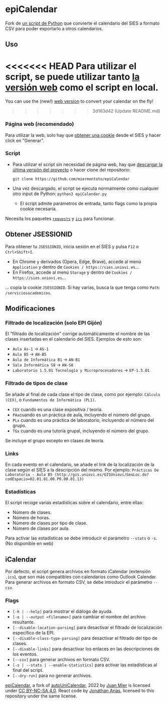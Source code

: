 # epiCalendar

Fork de [un script de Python](https://github.com/Bimo99B9/autoUniCalendar) que convierte el calendario del SIES a formato CSV para poder exportarlo a otros calendarios.

## Uso

<<<<<<< HEAD
Para utilizar el script, se puede utilizar tanto [la versión web](https://epicalendar.herokuapp.com) como el script en local.
=======
You can use the (new!) [web version](https://epicalendar.herokuapp.com/) to convert your calendar on the fly!
>>>>>>> 3d163d42 (Update README.md)

### Página web (recomendado)

Para utilizar la web, solo hay que [obtener una cookie](https://github.com/miermontoto/epiCalendar/edit/main/README.md#obtener-jsessionid) desde el SIES y hacer click en "Generar".

### Script

- Para utilizar el script sin necesidad de página web, hay que [descargar la última versión del proyecto](https://github.com/miermontoto/epiCalendar/archive/refs/heads/main.zip) o hacer clone del repositorio:

  ```git clone https://github.com/miermontoto/epiCalendar```
- Una vez descargado, el script se ejecuta normalmente como cualquier otro input de Python: `python3 epiCalendar.py`
  - El script admite parámetros de entrada, tanto flags como la propia cookie necesaria.

Necesita los paquetes [`requests`](https://pypi.org/project/requests/) y [`ics`](https://pypi.org/project/ics/) para funcionar.

## Obtener JSESSIONID

Para obtener tu `JSESSIONID`, inicia sesión en el SIES y pulsa `F12` o `Ctrl+Shift+I`.

- En Chrome y derivados (Opera, Edge, Brave), accede al menú `Application` y dentro de `Cookies / https://sies.uniovi.es`...
- En Firefox, accede al menú `Storage` y dentro de `Cookies / https://sies.uniovi.es`...

... copia la cookie `JSESSIONID`. Si hay varias, busca la que tenga como `Path`: `/serviciosacademicos`.

## Modificaciones

### Filtrado de localización (solo EPI Gijón)

El "filtrado de localización" corrige automáticamente el nombre de las clases insertadas en el calendario del SIES.
Ejemplos de esto son:

- `Aula As-1` → `AS-1`
- `Aula B5` → `AN-B5`
- `Aula de Informática B1` → `AN-B1`
- `Sala Informática S8` → `AN-S8`
- `Laboratorio 1.5.01 Tecnología y Microprocesadores` → `EP-1.5.01`

### Filtrado de tipos de clase

Se añade al final de cada clase el tipo de clase, como por ejemplo: `Cálculo (CEX)`, o `Fundamentos de Informática (PL1)`.

- `CEX` cuando es una clase expositiva / teoría.
- `PAx`cuando es un práctica de aula, incluyendo el número del grupo.
- `PLx` cuando es una práctica de laboratorio, incluyendo el número del grupo.
- `TGx` cuando es una tutoría grupal, incluyendo el número del grupo.

Se incluye el grupo excepto en clases de teoría.

### Links

En cada evento en el calendario, se añade el link de la localización de la clase según el SIES a la descripción del mismo.
Por ejemplo:
`Prácticas De Laboratorio - Aula B5 (http://gis.uniovi.es/GISUniovi/GeoLoc.do?codEspacio=02.01.01.00.P0.00.01.13)`

### Estadísticas

El script recoge varias estadísticas sobre el calendario, entre ellas:

- Número de clases.
- Número de horas.
- Número de clases por tipo de clase.
- Número de clases por aula.

Para activar las estadísticas se debe introducir el parámetro `--stats` o `-s`. (No disponible en web)

## iCalendar

Por defecto, el script genera archivos en formato iCalendar (extensión `.ics`), que son más compatibles con calendarios como Outlook Calendar. Para generar archivos en formato CSV, se debe introducir el parámetro `--csv`.

### Flags

- `[-h | --help]` para mostrar el diálogo de ayuda.
- `[-o | --output <filename>]` para cambiar el nombre del archivo resultante.
- `[--disable-location-parsing]` para desactivar el filtrado de localización específico de la EPI.
- `[--disable-class-type-parsing]` para desactivar el filtrado del tipo de clases.
- `[--disable-links]` para desactivar los enlaces en las descripciones de los eventos.
- `[--csv]` para generar archivos en formato CSV.
- `[-s | --stats | --enable-statistics]` para activar las estadísticas al final del script.
- `[--dry-run]` para no generar archivos.

[epiCalendar](https://github.com/miermontoto/epiCalendar), a fork of [autoUniCalendar](https://github.com/BimoBB9B/autoUniCalendar), 2022 by [Juan Mier](https://github.com/miermontoto) is licensed under [CC BY-NC-SA 4.0](http://creativecommons.org/licenses/by-nc-sa/4.0/?ref=chooser-v1). React code by [Jonathan Arias](https://github.com/JonathanAriass), licensed to this repository under the same license.
